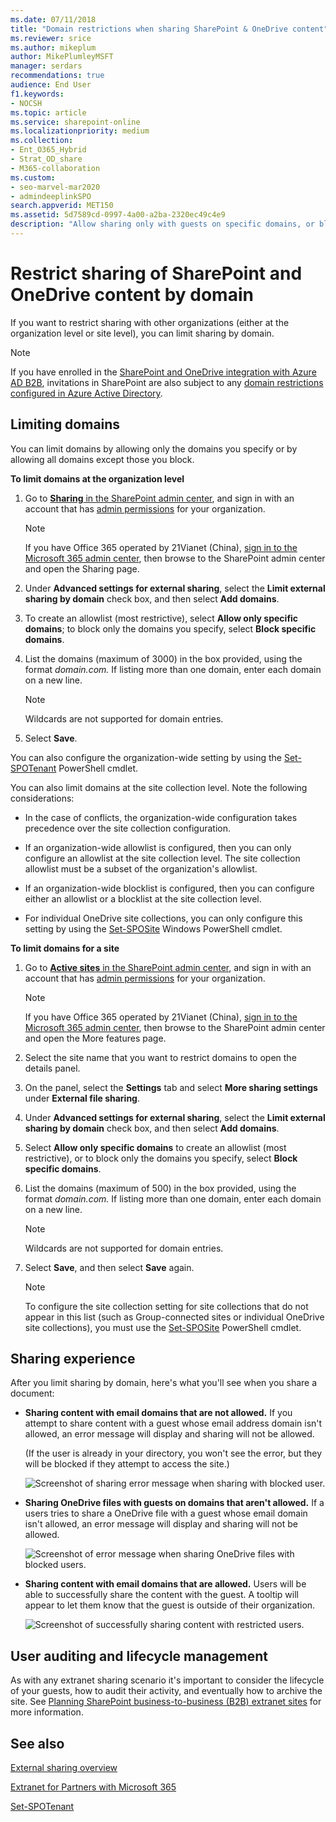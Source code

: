 ```yaml
---
ms.date: 07/11/2018
title: "Domain restrictions when sharing SharePoint & OneDrive content"
ms.reviewer: srice
ms.author: mikeplum
author: MikePlumleyMSFT
manager: serdars
recommendations: true
audience: End User
f1.keywords:
- NOCSH
ms.topic: article
ms.service: sharepoint-online
ms.localizationpriority: medium
ms.collection:
- Ent_O365_Hybrid
- Strat_OD_share
- M365-collaboration
ms.custom:
- seo-marvel-mar2020
- admindeeplinkSPO
search.appverid: MET150
ms.assetid: 5d7589cd-0997-4a00-a2ba-2320ec49c4e9
description: "Allow sharing only with guests on specific domains, or block sharing with guests on specific domains."
---
```


# Restrict sharing of SharePoint and OneDrive content by domain

If you want to restrict sharing with other organizations (either at the organization level or site level), you can limit sharing by domain.

> [!NOTE]
> If you have enrolled in the [SharePoint and OneDrive integration with Azure AD B2B](sharepoint-azureb2b-integration.md), invitations in SharePoint are also subject to any [domain restrictions configured in Azure Active Directory](/azure/active-directory/b2b/allow-deny-list).

## Limiting domains

You can limit domains by allowing only the domains you specify or by allowing all domains except those you block.
  
 **To limit domains at the organization level**
  
1. Go to <a href="https://go.microsoft.com/fwlink/?linkid=2185222" target="_blank">**Sharing** in the SharePoint admin center</a>, and sign in with an account that has [admin permissions](./sharepoint-admin-role.md) for your organization.

    >[!NOTE]
    >If you have Office 365 operated by 21Vianet (China), [sign in to the Microsoft 365 admin center](https://go.microsoft.com/fwlink/p/?linkid=850627), then browse to the SharePoint admin center and open the Sharing page.
    
2. Under **Advanced settings for external sharing**, select the **Limit external sharing by domain** check box, and then select **Add domains**.
    
3. To create an allowlist (most restrictive), select **Allow only specific domains**; to block only the domains you specify, select **Block specific domains**.
    
4. List the domains (maximum of 3000) in the box provided, using the format  *domain.com.* If listing more than one domain, enter each domain on a new line.
    
    > [!NOTE]
    > Wildcards are not supported for domain entries.

5. Select **Save**.

You can also configure the organization-wide setting by using the [Set-SPOTenant](/powershell/module/sharepoint-online/Set-SPOTenant) PowerShell cmdlet.
  
You can also limit domains at the site collection level. Note the following considerations:
  
- In the case of conflicts, the organization-wide configuration takes precedence over the site collection configuration.
    
- If an organization-wide allowlist is configured, then you can only configure an allowlist at the site collection level. The site collection allowlist must be a subset of the organization's allowlist.
    
- If an organization-wide blocklist is configured, then you can configure either an allowlist or a blocklist at the site collection level.
    
- For individual OneDrive site collections, you can only configure this setting by using the [Set-SPOSite](/powershell/module/sharepoint-online/Set-SPOSite) Windows PowerShell cmdlet.
    
 **To limit domains for a site**

1. Go to <a href="https://go.microsoft.com/fwlink/?linkid=2185220" target="_blank">**Active sites** in the SharePoint admin center</a>, and sign in with an account that has [admin permissions](./sharepoint-admin-role.md) for your organization.

    >[!NOTE]
    >If you have Office 365 operated by 21Vianet (China), [sign in to the Microsoft 365 admin center](https://go.microsoft.com/fwlink/p/?linkid=850627), then browse to the SharePoint admin center and open the More features page.
    
2. Select the site name that you want to restrict domains to open the details panel.
 
3. On the panel, select the **Settings** tab and select **More sharing settings** under **External file sharing**.
    
4. Under **Advanced settings for external sharing**, select the **Limit external sharing by domain** check box, and then select **Add domains**.
    
5. Select **Allow only specific domains** to create an allowlist (most restrictive), or to block only the domains you specify, select **Block specific domains**.
    
6. List the domains (maximum of 500) in the box provided, using the format  *domain.com.* If listing more than one domain, enter each domain on a new line.
    
    > [!NOTE]
    > Wildcards are not supported for domain entries.

7. Select **Save**, and then select **Save** again.  

    > [!NOTE]
    > To configure the site collection setting for site collections that do not appear in this list (such as Group-connected sites or individual OneDrive site collections), you must use the [Set-SPOSite](/powershell/module/sharepoint-online/Set-SPOSite) PowerShell cmdlet.
  
## Sharing experience

After you limit sharing by domain, here's what you'll see when you share a document:
  
- **Sharing content with email domains that are not allowed.** If you attempt to share content with a guest whose email address domain isn't allowed, an error message will display and sharing will not be allowed.

    (If the user is already in your directory, you won't see the error, but they will be blocked if they attempt to access the site.)
    
    ![Screenshot of sharing error message when sharing with blocked user.](media/fb280460-388d-4596-9938-6b69101d11fb.png)

- **Sharing OneDrive files with guests on domains that aren't allowed.** If a users tries to share a OneDrive file with a guest whose email domain isn't allowed, an error message will display and sharing will not be allowed.

    ![Screenshot of error message when sharing OneDrive files with blocked users.](media/992f367d-1caa-4019-8fd8-af84c172319c.png)
  
- **Sharing content with email domains that are allowed.** Users will be able to successfully share the content with the guest. A tooltip will appear to let them know that the guest is outside of their organization.
    
    ![Screenshot of successfully sharing content with restricted users.](media/4e5ff064-a1d4-4a7d-bc7b-0541312e9383.png)
  
## User auditing and lifecycle management

As with any extranet sharing scenario it's important to consider the lifecycle of your guests, how to audit their activity, and eventually how to archive the site. See [Planning SharePoint business-to-business (B2B) extranet sites](./create-b2b-extranet.md) for more information.
  
## See also

[External sharing overview](external-sharing-overview.md)
  
[Extranet for Partners with Microsoft 365](create-b2b-extranet.md)
  
[Set-SPOTenant](/powershell/module/sharepoint-online/Set-SPOTenant)


